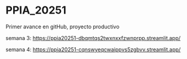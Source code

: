 # PPIA_20251
Primer avance en gitHub, proyecto productivo

semana 3: https://ppia20251-dbqmtqs2twxnxxfzwnprpp.streamlit.app/

semana 4: https://ppia20251-cqnswyeqcwaippvs5zgbvv.streamlit.app/

